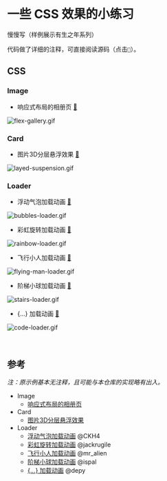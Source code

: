 # 一些 CSS 效果的小练习

慢慢写（样例展示有生之年系列）

代码做了详细的注释，可直接阅读源码（点击`📃`）。

## CSS

### Image

- 响应式布局的相册页 [📃](./flex-gallery/flex-gallery.html)

![flex-gallery.gif](https://i.loli.net/2019/10/13/uSFhkPymgrc5J16.gif)

### Card

- 图片3D分层悬浮效果 [📃](./layed-suspension/layed-suspension.html)

![layed-suspension.gif](https://i.loli.net/2019/10/13/DU6VlXijBgbqsyt.gif)

### Loader

- 浮动气泡加载动画 [📃](./loader/bubbles-loader.html)

![bubbles-loader.gif](https://i.loli.net/2019/10/13/Ezmo5FNUhQeVR7I.gif)

- 彩虹旋转加载动画 [📃](./loader/rainbow-loader.html)

![rainbow-loader.gif](https://i.loli.net/2019/10/13/Yo4xgtRiUBjQNIK.gif)

- 飞行小人加载动画 [📃](./loader/flying-man-loader.html)

![flying-man-loader.gif](https://i.loli.net/2019/10/13/CFUw3xBz7vtiRJD.gif)

- 阶梯小球加载动画 [📃](./loader/stairs-loader.html)

![stairs-loader.gif](https://i.loli.net/2019/10/13/MEXaYj7uDpPibsg.gif)

- {...} 加载动画 [📃](./loader/code-loader.html)

![code-loader.gif](https://i.loli.net/2019/10/13/fYPXKIgv1mF4srD.gif)

<br/>

## 参考

*注：原示例基本无注释，且可能与本仓库的实现略有出入。*

- Image
  - [响应式布局的相册页](https://www.bilibili.com/video/av47766149)
- Card
  - [图片3D分层悬浮效果](https://www.bilibili.com/video/av45405765)
- Loader
  - [浮动气泡加载动画](https://codepen.io/CKH4/pen/ZGNyep/) @CKH4
  - [彩虹旋转加载动画](https://codepen.io/jackrugile/pen/JddmaX/) @jackrugile
  - [飞行小人加载动画](https://codepen.io/mr_alien/pen/FDLjg) @mr_alien
  - [阶梯小球加载动画](http://codepen.io/ispal/pen/mVaaJe/) @ispal
  - [{...} 加载动画](http://codepen.io/depy/pen/Gqtwv/) @depy

<br/>
